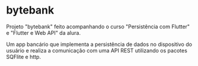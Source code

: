 # bytebank

Projeto "bytebank" feito acompanhando o curso "Persistência com Flutter" e "Flutter e Web API" da alura.

Um app bancário que implementa a persistência de dados no dispositivo do usuário e realiza a comunicação com uma API REST utilizando os pacotes SQFlite e http.
